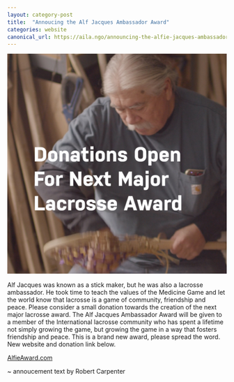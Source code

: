```yaml
---
layout: category-post
title:  "Annoucing the Alf Jacques Ambassador Award"
categories: website
canonical_url: https://aila.ngo/announcing-the-alfie-jacques-ambassador-award/
---
```

[![Alf Jacques Award Social Image](/assets/img/alf-jacques-social-image.jpg)](/assets/img/alf-jacques-social-image.jpg)

Alf Jacques was known as a stick maker, but he was also a lacrosse ambassador. He took time to teach the values of the Medicine Game and let the world know that lacrosse is a game of community, friendship and peace. Please consider a small donation towards the creation of the next major lacrosse award. The Alf Jacques Ambassador Award will be given to a member of the International lacrosse community who has spent a lifetime not simply growing the game, but growing the game in a way that fosters friendship and peace. This is a brand new award, please spread the word. New website and donation link below. 

[AlfieAward.com](https://alfieaward.com)

~ annoucement text by Robert Carpenter
